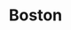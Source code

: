---
title: "Boston"
summary: "Boston , officially the City of Boston, is the capital and largest city of the Commonwealth of Massachusetts and the cultural and financial center of the New England region of the Northeastern United States. The city boundaries encompass an area of about 48.4 sq mi and a population of 675,647 as of 2020. The city is the economic and cultural anchor of a substantially larger metropolitan area known as Greater Boston, a metropolitan statistical area home to 4,941,632 million people as of 2020, ranking as the tenth-largest MSA in the country. A broader combined statistical area , generally corresponding to the commuting area and including Worcester, Massachusetts and Providence, Rhode Island, is home to approximately 8.2 million people, making it the sixth most populous in the United States.Boston is one of the oldest municipalities in America, founded on the Shawmut Peninsula in 1630 by Puritan settlers from the English town of the same name. It was the scene of several key events of the American Revolution and the nation's founding, such as the Boston Massacre, the Boston Tea Party, the Battle of Bunker Hill, and the siege of Boston. Upon American independence from Great Britain, the city continued to be an important port and manufacturing hub as well as a center for education and culture. The city has expanded beyond the original peninsula through land reclamation and municipal annexation. Its rich history attracts many tourists, with Faneuil Hall alone drawing more than 20 million visitors per year. Boston's many firsts include the United States' first public park , first public or state school first subway system , and first large public library .
Today, Boston is a center of scientific research; the area's many colleges and universities, notably Harvard and MIT, make it a world leader in higher education, including law, medicine, engineering and business, and the city is considered to be a global pioneer in innovation and entrepreneurship, with nearly 5,000 startups. Boston's economic base also includes finance, professional and business services, biotechnology, information technology, and government activities. Households in the city claim the highest average rate of philanthropy in the United States. Boston businesses and institutions rank among the top in the country for environmental sustainability and new investment."
image: "boston.jpg"
apple_music_artist_url: "https://music.apple.com/gb/artist/boston/60960"
wikipedia_url: "https://en.wikipedia.org/wiki/Boston"
---